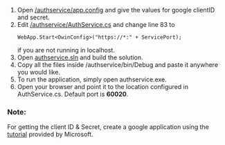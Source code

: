 1. Open [/authservice/app.config](/authservice/app.config) and give the values for google clientID and secret.
2. Edit [/authservice/AuthService.cs](/authservice/AuthService.cs) and change line 83 to
   ```
   WebApp.Start<OwinConfig>("https://*:" + ServicePort);
   ```
   if you are not running in localhost.
3. Open [authservice.sln](/authservice.sln) and build the solution.
4. Copy all the files inside /authservice/bin/Debug and paste it anywhere you would like.
5. To run the application, simply open authservice.exe.
6. Open your browser and point it to the location configured in AuthService.cs. Default port is **60020**.

### Note:

For getting the client ID & Secret, create a google application using the [tutorial](https://docs.microsoft.com/en-us/aspnet/core/security/authentication/social/google-logins?view=aspnetcore-2.1&tabs=aspnetcore2x) provided by Microsoft.